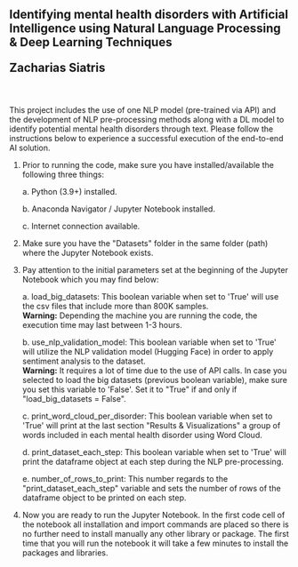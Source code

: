 <h2>Identifying mental health disorders with Artificial Intelligence using Natural Language Processing & Deep Learning Techniques

Zacharias Siatris <br></h2>

<br><br>
This project includes the use of one NLP model (pre-trained via API) and the development of NLP pre-processing methods along with a DL model to identify potential mental health disorders through text. Please follow the instructions below to experience a successful execution of the end-to-end AI solution.

1. Prior to running the code, make sure you have installed/available the following three things:

   a. Python (3.9+) installed.
   
   b. Anaconda Navigator / Jupyter Notebook installed.
   
   c. Internet connection available.
   
2. Make sure you have the "Datasets" folder in the same folder (path) where the Jupyter Notebook exists. 
3. Pay attention to the initial parameters set at the beginning of the Jupyter Notebook which you may find below: 

   a. load_big_datasets: This boolean variable when set to 'True' will use the csv files that include more than 800K samples.
      <br>**Warning:** Depending the machine you are running the code, the execution time may last between 1-3 hours.
      
   b. use_nlp_validation_model: This boolean variable when set to 'True' will utilize the NLP validation model (Hugging Face) in order to apply sentiment analysis to         the dataset.
      <br>**Warning:** It requires a lot of time due to the use of API calls. In case you selected to load the big datasets (previous boolean variable), make sure you       set this variable to 'False'. Set it to "True" if and only if "load_big_datasets = False".

   c. print_word_cloud_per_disorder: This boolean variable when set to 'True' will print at the last section "Results & Visualizations" a group of words included in         each mental health disorder using Word Cloud.

   d. print_dataset_each_step: This boolean variable when set to 'True' will print the dataframe object at each step during the NLP pre-processing.

   e. number_of_rows_to_print: This number regards to the "print_dataset_each_step" variable and sets the number of rows of the dataframe object to be printed on each       step.

4. Now you are ready to run the Jupyter Notebook. In the first code cell of the notebook all installation and import commands are placed so there is no further need to install manually any other library or package. The first time that you will run the notebook it will take a few minutes to install the packages and libraries.
